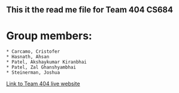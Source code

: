 ## This it the read me file for Team 404 CS684
# Group members:
    * Carcamo, Cristofer
    * Hasnath, Ahsan
    * Patel, Akshaykumar Kiranbhai
    * Patel, Zal Ghanshyambhai
    * Steinerman, Joshua



[Link to Team 404 live website](https://team404.onrender.com/)
